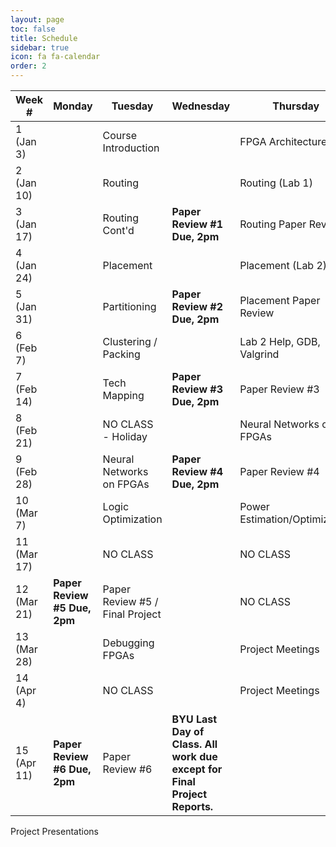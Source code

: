 ```yaml
---
layout: page
toc: false
title: Schedule
sidebar: true
icon: fa fa-calendar
order: 2
---
```


| Week #        | Monday                        |  Tuesday                      | Wednesday                     | Thursday                      |  Friday               |
|---------------|-------------------------------|-------------------------------|-------------------------------|-------------------------------|-----------------------|
|1 (Jan 3)      |                               | Course Introduction           |                               | FPGA Architecture             |                       |
|2 (Jan 10)     |                               | Routing                       |                               | Routing (Lab 1)               |                       |
|3 (Jan 17)     |                               | Routing Cont'd                | **Paper Review #1 Due, 2pm**  | Routing Paper Review          |                       |
|4 (Jan 24)     |                               | Placement                     |                               | Placement (Lab 2)             | **Lab 1 Due 11:59pm** | 
|5 (Jan 31)     |                               | Partitioning                  | **Paper Review #2 Due, 2pm**  | Placement Paper Review        | **Ex. 1 Due 11:59pm** |
|6 (Feb 7)      |                               | Clustering / Packing          |                               | Lab 2 Help, GDB, Valgrind     |                       |
|7 (Feb 14)     |                               | Tech Mapping                  | **Paper Review #3 Due, 2pm**  | Paper Review #3               | **Lab 2 Due 11:59pm** |
|8 (Feb 21)     |                               | NO CLASS - Holiday            |                               | Neural Networks on FPGAs      |                       |
|9 (Feb 28)     |                               | Neural Networks on FPGAs      | **Paper Review #4 Due, 2pm**  | Paper Review #4               |                       |
|10 (Mar 7)     |                               | Logic Optimization            |                               | Power Estimation/Optimization | **Lab 3 Due 11:59pm** |
|11 (Mar 17)    |                               | NO CLASS                      |                               | NO CLASS                      | **Ex. 2 Due 11:59pm** |
|12 (Mar 21)    | **Paper Review #5 Due, 2pm**  | Paper Review #5 / Final Project|                              | NO CLASS                      | **Project Proposal Due**  |
|13 (Mar 28)    |                               | Debugging FPGAs               |                               | Project Meetings              |                       |
|14 (Apr 4)     |                               | NO CLASS                      |                               | Project Meetings              |                       |
|15 (Apr 11)    | **Paper Review #6 Due, 2pm**  | Paper Review #6         | **BYU Last Day of Class. All work due except for Final Project Reports.**  || Final Project Presentations, 3pm, CB 406 | 

Project Presentations

